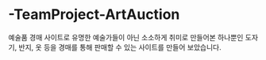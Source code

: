 # -TeamProject-ArtAuction

예술품 경매 사이트로 유명한 예술가들이 아닌 소소하게 취미로 만들어본 하나뿐인 도자기, 반지, 옷 등을 경매를 통해 판매할 수 있는 사이트를 만들어 보았습니다.


